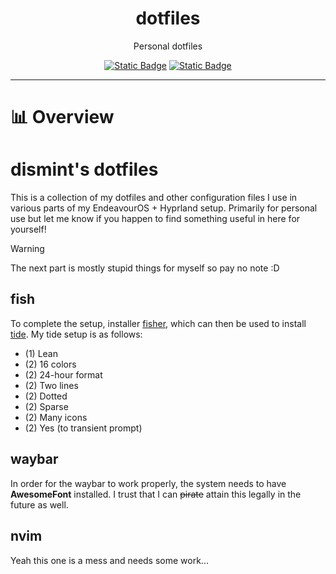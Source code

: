 <div align="center">
  
# dotfiles

Personal dotfiles

[![Static Badge](https://img.shields.io/badge/TRENDS2-%23082157?style=for-the-badge&logoSize=auto)](https://web-apps.citadelgroup.com/equities/trends-two)
[![Static Badge](https://img.shields.io/badge/CONTACT-%23082157?style=for-the-badge&logoSize=auto)](mailto:eq-rm-analytics@citadel.com)
</div>

---

# 📊 Overview


# dismint's dotfiles

This is a collection of my dotfiles and other configuration files I use in various parts of my EndeavourOS + Hyprland setup. Primarily for personal use but let me know if you happen to find something useful in here for yourself!

> [!WARNING]
The next part is mostly stupid things for myself so pay no note :D

## fish 

To complete the setup, installer [fisher](https://github.com/jorgebucaran/fisher), which can then be used to install [tide](https://github.com/IlanCosman/tide). My tide setup is as follows:

- (1) Lean
- (2) 16 colors
- (2) 24-hour format
- (2) Two lines
- (2) Dotted
- (2) Sparse
- (2) Many icons
- (2) Yes (to transient prompt)

## waybar

In order for the waybar to work properly, the system needs to have **AwesomeFont** installed. I trust that I can ~~pirate~~ attain this legally in the future as well.

## nvim

Yeah this one is a mess and needs some work...
